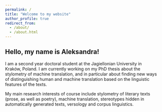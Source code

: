 ```yaml
---
permalink: /
title: "Welcome to my website"
author_profile: true
redirect_from: 
  - /about/
  - /about.html
---
```


## Hello, my name is Aleksandra!

I am a second year doctoral student at the Jagiellonian University in Kraków, Poland. I am currently working on my PhD thesis about the stylometry of machine translation, and in particular about finding new ways of distinguishing human and machine translation based on the linguistic features of the texts.

My main research interests of course include stylometry of literary texts (prose, as well as poetry), machine translation, stereotypes hidden in automatically generated texts, versology and corpus linguistics. 